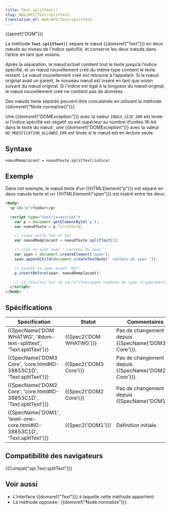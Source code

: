 ```yaml
---
title: Text.splitText()
slug: Web/API/Text/splitText
translation_of: Web/API/Text/splitText
---
```

{{apiref("DOM")}}

La méthode **`Text.splitText()`** sépare le nœud {{domxref("Text")}} en deux nœuds au niveau de l’indice spécifié, et conserve les deux nœuds dans l’arbre en tant que voisins.

Après la séparation, le nœud actuel contient tout le texte jusqu’à l’indice spécifié, et un nœud nouvellement créé du même type contient le texte restant. Le nœud nouvellement créé est retourné à l’appelant. Si le nœud original avait un parent, le nouveau nœud est inséré en tant que voisin suivant du nœud original. Si l’indice est égal à la longueur du nœud original, le nœud nouvellement créé ne contient pas de données.

Des nœuds texte séparés peuvent être concaténés en utilisant la méthode {{domxref("Node.normalize()")}}.

Une {{domxref("DOMException")}} avec la valeur `INDEX_SIZE_ERR` est levée si l’indice spécifié est négatif ou est supérieur au nombre d’unités 16-bit dans le texte du nœud ; une {{domxref("DOMException")}} avec la valeur `NO_MODIFICATION_ALLOWED_ERR` est levée si le nœud est en lecture seule.

## Syntaxe

    noeudRemplacant = noeudTexte.splitText(indice)

## Exemple

Dans cet exemple, le nœud texte d’un {{HTMLElement("p")}} est séparé en deux nœuds texte et un {{HTMLElement("span")}} est inséré entre les deux.

```html
<body>
  <p id="p">foobar</p>

  <script type="text/javascript">
    var p = document.getElementById('p');
    var noeudTexte = p.firstChild;

    // coupe entre foo et bar
    var noeudRemplacant = noeudTexte.splitText(3);

    // crée un span avec ' contenu du span '
    var span = document.createElement('span');
    span.appendChild(document.createTextNode(' contenu du span '));

    // ajoute le span avant 'bar'
    p.insertBefore(span, noeudRemplacant);

    // le résultat est <p id="p">foo<span> contenu du span </span>bar</p>
  </script>
</body>
```

## Spécifications

| Spécification                                                                                    | Statut                           | Commentaires                                               |
| ------------------------------------------------------------------------------------------------ | -------------------------------- | ---------------------------------------------------------- |
| {{SpecName('DOM WHATWG', '#dom-text-splittext', 'Text.splitText')}}         | {{Spec2('DOM WHATWG')}} | Pas de changement depuis {{SpecName('DOM3 Core')}}. |
| {{SpecName('DOM3 Core', 'core.html#ID-38853C1D', 'Text.splitText')}}     | {{Spec2('DOM3 Core')}}     | Pas de changement depuis {{SpecName('DOM2 Core')}}. |
| {{SpecName('DOM2 Core', 'core.html#ID-38853C1D', 'Text.splitText')}}     | {{Spec2('DOM2 Core')}}     | Pas de changement depuis {{SpecName('DOM1')}}.     |
| {{SpecName('DOM1', 'level-one-core.html#ID-38853C1D', 'Text.splitText')}} | {{Spec2('DOM1')}}         | Définition initiale.                                       |

## Compatibilité des navigateurs

{{Compat("api.Text.splitText")}}

## Voir aussi

- L’interface {{domxref("Text")}} à laquelle cette méthode appartient.
- La méthode opposée : {{domxref("Node.normalize")}}.

